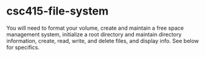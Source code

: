 # csc415-file-system
You will need to format your volume, create and maintain a free space management system, initialize a root directory and maintain directory information, create, read, write, and delete files, and display info. See below for specifics.
